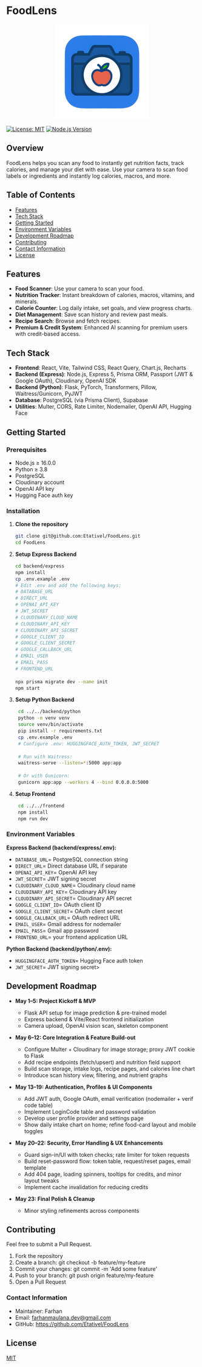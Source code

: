 # FoodLens

<p align="center">
  <img src="./frontend/public/FoodLensIcon.png" alt="Nodes Platform" width="250" height="250" />
</p>

[![License: MIT](https://img.shields.io/badge/License-MIT-blue.svg)](https://opensource.org/licenses/MIT)
[![Node.js Version](https://img.shields.io/badge/node-%3E%3D%2016.0.0-brightgreen)](https://nodejs.org/)

## Overview

FoodLens helps you scan any food to instantly get nutrition facts, track calories, and manage your diet with ease. Use your camera to scan food labels or ingredients and instantly log calories, macros, and more.

## Table of Contents

- [Features](#features)
- [Tech Stack](#tech-stack)
- [Getting Started](#getting-started)
- [Environment Variables](#environment-variables)
- [Development Roadmap](#development-roadmap)
- [Contributing](#contributing)
- [Contact Information](#contact-information)
- [License](#license)

## Features

- **Food Scanner**: Use your camera to scan your food.
- **Nutrition Tracker**: Instant breakdown of calories, macros, vitamins, and minerals.
- **Calorie Counter**: Log daily intake, set goals, and view progress charts.
- **Diet Management**: Save scan history and review past meals.
- **Recipe Search**: Browse and fetch recipes.
- **Premium & Credit System**: Enhanced AI scanning for premium users with credit-based access.

## Tech Stack

- **Frontend**: React, Vite, Tailwind CSS, React Query, Chart.js, Recharts
- **Backend (Express)**: Node.js, Express 5, Prisma ORM, Passport (JWT & Google OAuth), Cloudinary, OpenAI SDK
- **Backend (Python)**: Flask, PyTorch, Transformers, Pillow, Waitress/Gunicorn, PyJWT
- **Database**: PostgreSQL (via Prisma Client), Supabase
- **Utilities**: Multer, CORS, Rate Limiter, Nodemailer, OpenAI API, Hugging Face

## Getting Started

### Prerequisites

- Node.js ≥ 16.0.0
- Python ≥ 3.8
- PostgreSQL
- Cloudinary account
- OpenAI API key
- Hugging Face auth key

### Installation

1. **Clone the repository**

   ```bash
   git clone git@github.com:Etativel/FoodLens.git
   cd FoodLens

   ```

2. **Setup Express Backend**

   ```bash
   cd backend/express
   npm install
   cp .env.example .env
   # Edit .env and add the following keys:
   # DATABASE_URL
   # DIRECT_URL
   # OPENAI_API_KEY
   # JWT_SECRET
   # CLOUDINARY_CLOUD_NAME
   # CLOUDINARY_API_KEY
   # CLOUDINARY_API_SECRET
   # GOOGLE_CLIENT_ID
   # GOOGLE_CLIENT_SECRET
   # GOOGLE_CALLBACK_URL
   # EMAIL_USER
   # EMAIL_PASS
   # FRONTEND_URL

   npx prisma migrate dev --name init
   npm start

   ```

3. **Setup Python Backend**

   ```bash
    cd ../../backend/python
    python -m venv venv
    source venv/bin/activate
    pip install -r requirements.txt
    cp .env.example .env
    # Configure .env: HUGGINGFACE_AUTH_TOKEN, JWT_SECRET

    # Run with Waitress:
    waitress-serve --listen=*:5000 app:app

    # Or with Gunicorn:
    gunicorn app:app --workers 4 --bind 0.0.0.0:5000

   ```

4. **Setup Frontend**
   ```bash
    cd ../../frontend
    npm install
    npm run dev
   ```

### Environment Variables

**Express Backend (backend/express/.env):**

- `DATABASE_URL`= PostgreSQL connection string
- `DIRECT_URL`= Direct database URL if separate
- `OPENAI_API_KEY`= OpenAI API key
- `JWT_SECRET`= JWT signing secret
- `CLOUDINARY_CLOUD_NAME`= Cloudinary cloud name
- `CLOUDINARY_API_KEY`= Cloudinary API key
- `CLOUDINARY_API_SECRET`= Cloudinary API secret
- `GOOGLE_CLIENT_ID`= OAuth client ID
- `GOOGLE_CLIENT_SECRET`= OAuth client secret
- `GOOGLE_CALLBACK_URL`= OAuth redirect URL
- `EMAIL_USER`= Gmail address for nodemailer
- `EMAIL_PASS`= Gmail app password
- `FRONTEND_URL`= your frontend application URL

**Python Backend (backend/python/.env):**

- `HUGGINGFACE_AUTH_TOKEN`= Hugging Face auth token
- `JWT_SECRET`= JWT signing secret>

## Development Roadmap

- **May 1–5: Project Kickoff & MVP**

  - Flask API setup for image prediction & pre-trained model
  - Express backend & Vite/React frontend initialization
  - Camera upload, OpenAI vision scan, skeleton component

- **May 6–12: Core Integration & Feature Build-out**

  - Configure Multer + Cloudinary for image storage; proxy JWT cookie to Flask
  - Add recipe endpoints (fetch/upsert) and nutrition field support
  - Build scan storage, intake logs, recipe pages, and calories line chart
  - Introduce scan history view, filtering, and nutrient graphs

- **May 13–19: Authentication, Profiles & UI Components**

  - Add JWT auth, Google OAuth, email verification (nodemailer + verif code table)
  - Implement LoginCode table and password validation
  - Develop user profile provider and settings page
  - Show daily intake chart on home; refine food-card layout and mobile toggles

- **May 20–22: Security, Error Handling & UX Enhancements**

  - Guard sign-in/UI with token checks; rate limiter for token requests
  - Build reset-password flow: token table, request/reset pages, email template
  - Add 404 page, loading spinners, tooltips for credits, and minor layout tweaks
  - Implement cache invalidation for reducing credits

- **May 23: Final Polish & Cleanup**
  - Minor styling refinements across components

## Contributing

Feel free to submit a Pull Request.

1. Fork the repository
2. Create a branch: git checkout -b feature/my-feature
3. Commit your changes: git commit -m 'Add some feature'
4. Push to your branch: git push origin feature/my-feature
5. Open a Pull Request

### Contact Information

- Maintainer: Farhan
- Email: farhanmaulana.dev@gmail.com
- GitHub: https://github.com/Etativel/FoodLens

## License

[MIT](https://github.com/Etativel/Foodlens/blob/main/LICENSE)
